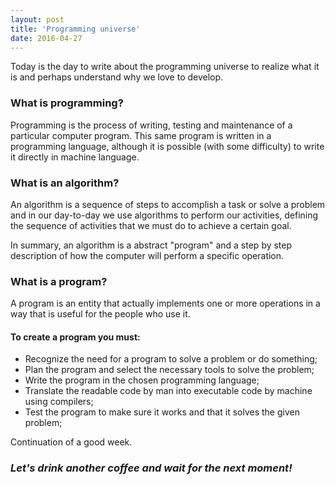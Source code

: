 ```yaml
---
layout: post
title: 'Programming universe'
date: 2016-04-27
---
```


Today is the day to write about the programming universe to realize what it is and perhaps understand why we love to develop.

### What is programming?

Programming is the process of writing, testing and maintenance of a particular computer program. This same program is written in a programming language, although it is possible (with some difficulty) to write it directly in machine language.

### What is an algorithm?

An algorithm is a sequence of steps to accomplish a task or solve a problem and in our day-to-day we use algorithms to perform our activities, defining the sequence of activities that we must do to achieve a certain goal.

In summary, an algorithm is a abstract "program" and a step by step description of how the computer will perform a specific operation.

### What is a program?

A program is an entity that actually implements one or more operations in a way that is useful for the people who use it.

#### To create a program you must:

* Recognize the need for a program to solve a problem or do something;
* Plan the program and select the necessary tools to solve the problem;
* Write the program in the chosen programming language;
* Translate the readable code by man into executable code by machine using compilers;
* Test the program to make sure it works and that it solves the given problem;

Continuation of a good week.

### *Let's drink another coffee and wait for the next moment!*